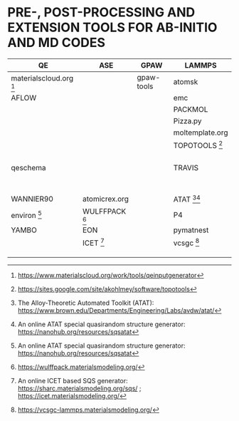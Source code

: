 
# PRE-, POST-PROCESSING AND EXTENSION TOOLS FOR AB-INITIO AND MD CODES

|QE                     |ASE                                     |GPAW            |LAMMPS         |
|-----------------------|----------------------------------------|----------------|---------------|
|materialscloud.org [^1]|                                        |gpaw-tools      |atomsk         |
|AFLOW                  |                                        |                |emc            |
|                       |                                        |                |PACKMOL        |
|                       |                                        |                |Pizza.py       |
|                       |                                        |                |moltemplate.org|
|                       |                                        |                |TOPOTOOLS [^2] |
|                       |                                        |                |               |
|                       |                                        |                |               |
|                       |                                        |                |               |
|                       |                                        |                |               |
|qeschema               |                                        |                |TRAVIS         |
|                       |                                        |                |               |
|                       |                                        |                |               |
|                       |                                        |                |               |
|                       |                                        |                |               |
|                       |                                        |                |               |
|                       |                                        |                |               |
|                       |                                        |                |               |
|WANNIER90              |atomicrex.org                           |                |ATAT [^3][^4]  |
|environ [^4]           |WULFFPACK [^5]                          |                |P4             |
|YAMBO                  |EON                                     |                |pymatnest      |
|                       |ICET [^6]                               |                |vcsgc [^7]     |
|                       |                                        |                |               |
|                       |                                        |                |               |
|                       |                                        |                |               |

[^1]: https://www.materialscloud.org/work/tools/qeinputgenerator
[^2]: https://sites.google.com/site/akohlmey/software/topotools
[^3]: The Alloy-Theoretic Automated Toolkit (ATAT): https://www.brown.edu/Departments/Engineering/Labs/avdw/atat/
[^4]: An online ATAT special quasirandom structure generator: https://nanohub.org/resources/sqsatat
[^4]: http://www.quantum-environ.org/ 
[^5]: https://wulffpack.materialsmodeling.org/ 
[^6]: An online ICET based SQS generator: https://sharc.materialsmodeling.org/sqs/ ; https://icet.materialsmodeling.org/
[^7]: https://vcsgc-lammps.materialsmodeling.org/
